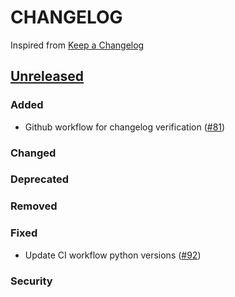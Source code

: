 # CHANGELOG
Inspired from [Keep a Changelog](https://keepachangelog.com/en/1.0.0/)

## [Unreleased]
### Added
- Github workflow for changelog verification ([#81](https://github.com/opensearch-project/opensearch-dsl-py/pull/81))

### Changed

### Deprecated

### Removed

### Fixed
- Update CI workflow python versions ([#92](https://github.com/opensearch-project/opensearch-dsl-py/pull/92))

### Security


[Unreleased]: https://github.com/opensearch-project/opensearch-dsl-py/compare/2.0...HEAD
